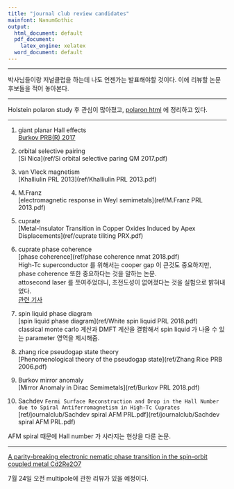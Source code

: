 ```yaml
---
title: "journal club review candidates"
mainfont: NanumGothic
output:
  html_document: default
  pdf_document:
    latex_engine: xelatex
  word_document: default
---
```






***

박사님들이랑 저널클럽을 하는데 나도 언젠가는 발표해야할 것이다. 이에 리뷰할 논문 후보들을 적어 놓아본다.


***

Holstein polaron study 후 관심이 많아졌고, [polaron html](/Users/parkjinhong/Dropbox/2-study/my_project/Mishchenko/polaron/polaron.html) 에 정리하고 있다. 

***


1. giant planar Hall effects  
[Burkov PRB(R) 2017](ref/17-Burkov-GPHE-PRB.pdf)  

1. orbital selective pairing  
[Si Nica](ref/Si orbital selective paring QM 2017.pdf)  


1. van Vleck magnetism  
[Khalliulin PRL 2013](ref/Khalliulin PRL 2013.pdf)

1. M.Franz  
[electromagnetic response in Weyl semimetals](ref/M.Franz PRL 2013.pdf)

1. cuprate  
[Metal-Insulator Transition in Copper Oxides Induced by Apex Displacements](ref/cuprate tiliting PRX.pdf)

1. cuprate phase coherence  
[phase coherence](ref/phase coherence nmat 2018.pdf)  
High-Tc superconductor 를 위해서는 cooper gap 이 큰것도 중요하지만, phase coherence 또한 중요하다는 것을 말하는 논문.  
attosecond laser 를 쪼여주었더니, 초전도성이 없어졌다는 것을 실험으로 밝혀내었다.  
[관련 기사](https://phys.org/news/2018-05-track-ultrafast-emergence-superconductivity.html)  


1. spin liquid phase diagram  
[spin liquid phase diagram](ref/White spin liquid PRL 2018.pdf)  
classical monte carlo 계산과 DMFT 계산을 결합해서 spin liquid 가 나올 수 있는 parameter 영역을 제시해줌.


1. zhang rice pseudogap state theory  
[Phenomenological theory of the pseudogap state](ref/Zhang Rice PRB 2006.pdf)  

1. Burkov mirror anomaly  
[Mirror Anomaly in Dirac Semimetals](ref/Burkov PRL 2018.pdf)


1. Sachdev `Fermi Surface Reconstruction and Drop in the Hall Number due to Spiral Antiferromagnetism in High-Tc Cuprates`
[ref/journalclub/Sachdev spiral AFM PRL.pdf](ref/journalclub/Sachdev spiral AFM PRL.pdf)

AFM spiral 때문에 Hall number 가 사라지는 현상을 다룬 논문.


---

[A parity-breaking electronic nematicphase transition in the spin-orbitcoupled metal Cd2Re2O7](ref/journalclub/multipole.pdf) 

7월 24일 오전 multipole에 관한 리뷰가 있을 예정이다. 


